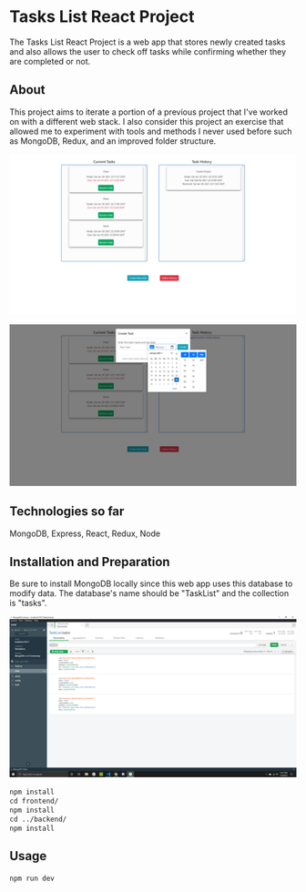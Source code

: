 # Tasks List React Project

The Tasks List React Project is a web app that stores newly created tasks and also allows the user to check off tasks while confirming whether they are completed or not.

## About

This project aims to iterate a portion of a previous project that I've worked on with a different web stack. I also consider this project an exercise that allowed me to experiment with tools and methods I never used before such as MongoDB, Redux, and an improved folder structure.

![](/screenshots/tasks.png)

![](/screenshots/createTask.png)

## Technologies so far

MongoDB, Express, React, Redux, Node

## Installation and Preparation

Be sure to install MongoDB locally since this web app uses this database to modify data. The database's name should be "TaskList" and the collection is "tasks".

![](/screenshots/database.png)

```
npm install
cd frontend/
npm install
cd ../backend/
npm install
```

## Usage

```
npm run dev
```

